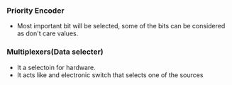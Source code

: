### Priority Encoder
- Most important bit will be selected, some of the bits can be considered as don't care values.

### Multiplexers(Data selecter)
- It a selectoin for hardware.
- It acts like and electronic switch that selects one of the sources

